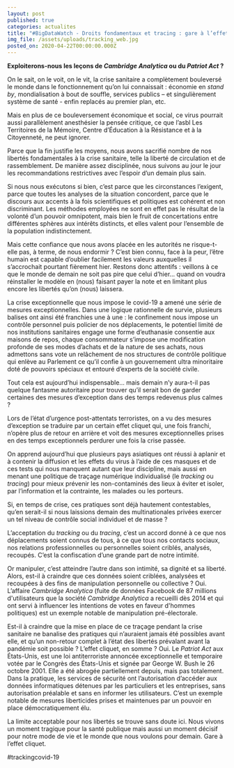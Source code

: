 ```yaml
---
layout: post
published: true
categories: actualites
title: "#BigDataWatch - Droits fondamentaux et tracing : gare à l’effet cliquet"
img_file: /assets/uploads/tracking_web.jpg
posted_on: 2020-04-22T00:00:00.000Z
---
```

**Exploiterons-nous les leçons de *Cambridge Analytica* ou du *Patriot Act* ?**

On le sait, on le voit, on le vit, la crise sanitaire a complètement bouleversé le monde dans le fonctionnement qu’on lui connaissait : économie en *stand by*, mondialisation à bout de souffle, services publics – et singulièrement système de santé - enfin replacés au premier plan, etc.

Mais en plus de ce bouleversement économique et social, ce virus pourrait aussi parallèlement anesthésier la pensée critique, ce que l’asbl Les Territoires de la Mémoire, Centre d’Éducation à la Résistance et à la Citoyenneté, ne peut ignorer.

Parce que la fin justifie les moyens, nous avons sacrifié nombre de nos libertés fondamentales à la crise sanitaire, telle la liberté de circulation et de rassemblement. De manière assez disciplinée, nous suivons au jour le jour les recommandations restrictives avec l’espoir d’un demain plus sain.

Si nous nous exécutons si bien, c’est parce que les circonstances l’exigent, parce que toutes les analyses de la situation concordent, parce que le discours aux accents à la fois scientifiques et politiques est cohérent et non discriminant. Les méthodes employées ne sont en effet pas le résultat de la volonté d’un pouvoir omnipotent, mais bien le fruit de concertations entre différentes sphères aux intérêts distincts, et elles valent pour l’ensemble de la population indistinctement.

Mais cette confiance que nous avons placée en les autorités ne risque-t-elle pas, à terme, de nous endormir ? C’est bien connu, face à la peur, l’être humain est capable d’oublier facilement les valeurs auxquelles il s’accrochait pourtant fièrement hier. Restons donc attentifs : veillons à ce que le monde de demain ne soit pas pire que celui d’hier… quand on voudra réinstaller le modèle en (nous) faisant payer la note et en limitant plus encore les libertés qu’on (nous) laissera.

La crise exceptionnelle que nous impose le covid-19 a amené une série de mesures exceptionnelles. Dans une logique rationnelle de survie, plusieurs balises ont ainsi été franchies une à une : le confinement nous impose un contrôle personnel puis policier de nos déplacements, le potentiel limité de nos institutions sanitaires engage une forme d’euthanasie consentie aux maisons de repos, chaque consommateur s’impose une modification profonde de ses modes d’achats et de la nature de ses achats, nous admettons sans vote un relâchement de nos structures de contrôle politique qui enlève au Parlement ce qu’il confie à un gouvernement ultra minoritaire doté de pouvoirs spéciaux et entouré d’experts de la société civile.

Tout cela est aujourd’hui indispensable… mais demain n’y aura-t-il pas quelque fantasme autoritaire pour trouver qu’il serait bon de garder certaines des mesures d’exception dans des temps redevenus plus calmes ?

Lors de l’état d’urgence post-attentats terroristes, on a vu des mesures d’exception se traduire par un certain effet cliquet qui, une fois franchi, n’opère plus de retour en arrière et voit des mesures exceptionnelles prises en des temps exceptionnels perdurer une fois la crise passée.

On apprend aujourd’hui que plusieurs pays asiatiques ont réussi à aplanir et à contenir la diffusion et les effets du virus à l’aide de ces masques et de ces tests qui nous manquent autant que leur discipline, mais aussi en menant une politique de traçage numérique individualisé (le *tracking* ou *tracing*) pour mieux prévenir les non-contaminés des lieux à éviter et isoler, par l’information et la contrainte, les malades ou les porteurs.

Si, en temps de crise, ces pratiques sont déjà hautement contestables, qu’en serait-il si nous laissions demain des multinationales privées exercer un tel niveau de contrôle social individuel et de masse ?

L’acceptation du *tracking* ou du *tracing*, c’est un accord donné à ce que nos déplacements soient connus de tous, à ce que tous nos contacts sociaux, nos relations professionnelles ou personnelles soient criblés, analysés, recoupés. C’est la confiscation d’une grande part de notre intimité.

Or manipuler, c’est atteindre l’autre dans son intimité, sa dignité et sa liberté. Alors, est-il à craindre que ces données soient criblées, analysées et recoupées à des fins de manipulation personnelle ou collective ? Oui. L’affaire *Cambridge Analytica* (fuite de données Facebook de 87 millions d'utilisateurs que la société *Cambridge Analytica* a recueilli dès 2014 et qui ont servi à influencer les intentions de votes en faveur d'hommes politiques) est un exemple notable de manipulation pré-électorale.

Est-il à craindre que la mise en place de ce traçage pendant la crise sanitaire ne banalise des pratiques qui n’auraient jamais été possibles avant elle, et qu’un non-retour complet à l’état des libertés prévalant avant la pandémie soit possible ? L’effet cliquet, en somme ? Oui. Le *Patriot Act* aux États-Unis, est une loi antiterroriste annoncée exceptionnelle et temporaire votée par le Congrès des États-Unis et signée par George W. Bush le 26 octobre 2001. Elle a été abrogée partiellement depuis, mais pas totalement. Dans la pratique, les services de sécurité ont l’autorisation d’accéder aux données informatiques détenues par les particuliers et les entreprises, sans autorisation préalable et sans en informer les utilisateurs. C’est un exemple notable de mesures liberticides prises et maintenues par un pouvoir en place démocratiquement élu.

La limite acceptable pour nos libertés se trouve sans doute ici. Nous vivons un moment tragique pour la santé publique mais aussi un moment décisif pour notre mode de vie et le monde que nous voulons pour demain. Gare à l’effet cliquet.

\#trackingcovid-19